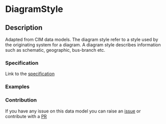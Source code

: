 # DiagramStyle

## Description 

Adapted from CIM data models. The diagram style refer to a style used by the originating system for a diagram.  A diagram style describes information such as schematic, geographic, bus-branch etc.
### Specification

Link to the [specification](https://smart-data-models.github.io/dataModel.EnergyCIM/DiagramStyle/doc/spec.md)
### Examples
### Contribution

 If you have any issue on this data model you can raise an [issue](https://github.com/smart-data-models/dataModel.EnergyCIM/issues)  or contribute with a [PR](https://github.com/smart-data-models/dataModel.EnergyCIM/pulls)